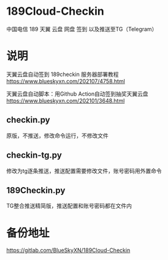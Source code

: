 # 189Cloud-Checkin
中国电信 189 天翼 云盘 网盘 签到 以及推送至TG（Telegram）
# 说明
天翼云盘自动签到 189checkin 服务器部署教程 https://www.blueskyxn.com/202107/4758.html

天翼云盘自动脚本：用Github Action自动签到抽奖天翼云盘 https://www.blueskyxn.com/202101/3648.html
## checkin.py
原版，不推送，修改命令运行，不修改文件
## checkin-tg.py
修改为tg逐条推送，推送配置需要修改文件，账号密码用外置命令
## 189Checkin.py
TG整合推送精简版，推送配置和账号密码都在文件内

# 备份地址
https://gitlab.com/BlueSkyXN/189Cloud-Checkin
